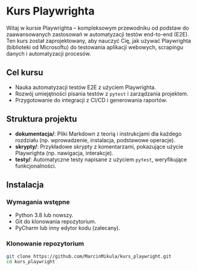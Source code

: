 # Kurs Playwrighta

Witaj w kursie Playwrighta – kompleksowym przewodniku od podstaw do zaawansowanych zastosowań w automatyzacji testów end-to-end (E2E). Ten kurs został zaprojektowany, aby nauczyć Cię, jak używać Playwrighta (biblioteki od Microsoftu) do testowania aplikacji webowych, scrapingu danych i automatyzacji procesów.

## Cel kursu
- Nauka automatyzacji testów E2E z użyciem Playwrighta.
- Rozwój umiejętności pisania testów z `pytest` i zarządzania projektem.
- Przygotowanie do integracji z CI/CD i generowania raportów.

## Struktura projektu
- **dokumentacja/**: Pliki Markdown z teorią i instrukcjami dla każdego rozdziału (np. wprowadzenie, instalacja, podstawowe operacje).
- **skrypty/**: Przykładowe skrypty z komentarzami, pokazujące użycie Playwrighta (np. nawigacja, interakcje).
- **testy/**: Automatyczne testy napisane z użyciem `pytest`, weryfikujące funkcjonalności.

## Instalacja

### Wymagania wstępne
- Python 3.8 lub nowszy.
- Git do klonowania repozytorium.
- PyCharm lub inny edytor kodu (zalecany).

### Klonowanie repozytorium
```bash
git clone https://github.com/MarcinMikula/kurs_playwright.git
cd kurs_playwright